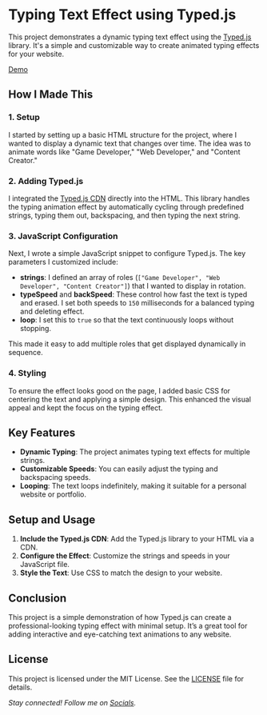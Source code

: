 # Typing Text Effect using Typed.js

This project demonstrates a dynamic typing text effect using the [Typed.js](https://github.com/mattboldt/typed.js) library. It's a simple and customizable way to create animated typing effects for your website.

[Demo](https://teneplays.github.io/Typing-Text-Effect-using-Typed.js)

## How I Made This

### 1. Setup

I started by setting up a basic HTML structure for the project, where I wanted to display a dynamic text that changes over time. The idea was to animate words like "Game Developer," "Web Developer," and "Content Creator."

### 2. Adding Typed.js

I integrated the [Typed.js CDN](https://unpkg.com/typed.js@2.1.0/dist/typed.umd.js) directly into the HTML. This library handles the typing animation effect by automatically cycling through predefined strings, typing them out, backspacing, and then typing the next string.

### 3. JavaScript Configuration

Next, I wrote a simple JavaScript snippet to configure Typed.js. The key parameters I customized include:

- **strings**: I defined an array of roles (`["Game Developer", "Web Developer", "Content Creator"]`) that I wanted to display in rotation.
- **typeSpeed** and **backSpeed**: These control how fast the text is typed and erased. I set both speeds to `150` milliseconds for a balanced typing and deleting effect.
- **loop**: I set this to `true` so that the text continuously loops without stopping.

This made it easy to add multiple roles that get displayed dynamically in sequence.

### 4. Styling

To ensure the effect looks good on the page, I added basic CSS for centering the text and applying a simple design. This enhanced the visual appeal and kept the focus on the typing effect.

## Key Features

- **Dynamic Typing**: The project animates typing text effects for multiple strings.
- **Customizable Speeds**: You can easily adjust the typing and backspacing speeds.
- **Looping**: The text loops indefinitely, making it suitable for a personal website or portfolio.

## Setup and Usage

1. **Include the Typed.js CDN**: Add the Typed.js library to your HTML via a CDN.
2. **Configure the Effect**: Customize the strings and speeds in your JavaScript file.
3. **Style the Text**: Use CSS to match the design to your website.

## Conclusion

This project is a simple demonstration of how Typed.js can create a professional-looking typing effect with minimal setup. It’s a great tool for adding interactive and eye-catching text animations to any website.


## License
This project is licensed under the MIT License. See the [LICENSE](LICENSE) file for details.


*Stay connected! Follow me on [Socials](https://linktr.ee/tenegames).*
